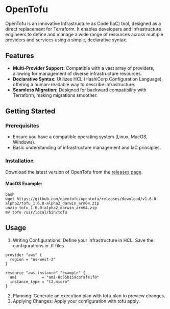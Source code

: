 # OpenTofu

OpenTofu is an innovative Infrastructure as Code (IaC) tool, designed as a direct replacement for Terraform. It enables developers and infrastructure engineers to define and manage a wide range of resources across multiple providers and services using a simple, declarative syntax.

## Features

- **Multi-Provider Support:** Compatible with a vast array of providers, allowing for management of diverse infrastructure resources.
- **Declarative Syntax:** Utilizes HCL (HashiCorp Configuration Language), offering a human-readable way to describe infrastructure.
- **Seamless Migration:** Designed for backward compatibility with Terraform, making migrations smoother.

## Getting Started

### Prerequisites

- Ensure you have a compatible operating system (Linux, MacOS, Windows).
- Basic understanding of infrastructure management and IaC principles.

### Installation

Download the latest version of OpenTofu from the [releases page](https://github.com/opentofu/opentofu/releases).

#### MacOS Example:

```
bash
wget https://github.com/opentofu/opentofu/releases/download/v1.6.0-alpha2/tofu_1.6.0-alpha2_darwin_arm64.zip
unzip tofu_1.6.0-alpha2_darwin_arm64.zip
mv tofu /usr/local/bin/tofu
```

## Usage

1. Writing Configurations: Define your infrastructure in HCL. Save the configurations in .tf files.

```
provider "aws" {
  region = "us-west-2"
}

resource "aws_instance" "example" {
  ami           = "ami-0c55b159cbfafe1f0"
  instance_type = "t2.micro"
}
```
2. Planning: Generate an execution plan with tofu plan to preview changes.
3. Applying Changes: Apply your configuration with tofu apply.
